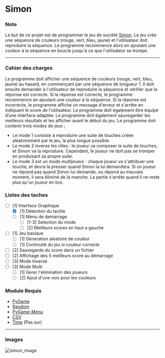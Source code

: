 # Simon

### Note

Le but de ce projet est de programmer le jeu de société [Simon](<https://fr.wikipedia.org/wiki/Simon_(jeu)>). Le jeu crée une séquence de couleurs (rouge, vert, bleu, jaune) et l'utilisateur doit reproduire la séquence. Le programme recommence alors en ajoutant une couleur à la séquence en boucle jusqu'à ce que l'utilisateur se trompe.

---

### Cahier des charges

Le programme doit afficher une séquence de couleurs (rouge, vert, bleu, jaune) au hasard, en commençant par une séquence de longueur 1. Il doit ensuite demander à l'utilisateur de reproduire la séquence et vérifier que la réponse est correcte. Si la réponse est correcte, le programme recommence en ajoutant une couleur à la séquence. Si la réponse est incorrecte, le programme affiche un message d'erreur et s'arrête en indiquant le score de l'utilisateur. Le programme doit également être équipé d’une interface adaptée. Le programme doit également sauvegarder les meilleurs résultats et les afficher avant le début du jeu.
Le programme doit contenir trois modes de jeux ;

- Le mode 1 consiste à reproduire une suite de touches créée aléatoirement par le jeu, la plus longue possible.
- Le mode 2 inverse les rôles : le joueur va composer la suite de touches, et Simon va la reproduire. Cependant, le joueur ne doit pas se tromper en produisant sa propre suite.
- Le mode 3 est un mode multijoueur : chaque joueur va s'attribuer une touche, et devra la presser quand Simon la lui demandera. Si un joueur ne répond pas quand Simon lui demande, ou répond au mauvais moment, il sera éliminé de la manche. La partie s'arrête quand il ne reste plus qu'un joueur en lice.

### Listes des taches

- [ ] [1] Interface Graphique
  - [x] [1] Détection du tactile
  - [ ] [1] Menu de demarrage
    - [ ] [1-3] Selection du mode
    - [ ] [2] Meilleurs scores en haut a gauche
- [ ] [1] Jeu basique
  - [ ] [1] Generation aleatoire de couleur
  - [ ] [1] Continuité du jeu si couleur correcte
- [ ] [2] Sauvegarde du score dans un fichier
- [ ] [2] Affichage des 5 meilleurs score au démarrage
- [ ] [3] Mode Inversé
- [ ] [3] Mode Multi
  - [ ] [1] Gerer l'elimination des joueurs
  - [ ] [2] Ajout d'une voix pour les couleurs

### Module Requis

- [PyGame](https://www.pygame.org/docs)
- [Random](https://docs.python.org/3/library/random.html)
- [PyGame-Menu](https://pygame-menu.readthedocs.io/en/4.4.2/index.html)
- [CSV]()
- [Time]() (Pas sur)

---

### Images

![simon_image](https://external-content.duckduckgo.com/iu/?u=https%3A%2F%2Fwww.clubjouet.com%2FPREXTRA%2Fdocs%2F7011897.jpg&f=1&nofb=1&ipt=2d3332d18eacbd81d9786dec11751352833608d4af6d810ad0dbb5f394b66ea1&ipo=images "Juste une image du jeu.")
